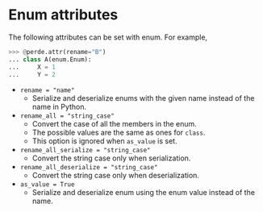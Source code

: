 # Enum attributes

<!--
>>> from dataclasses import dataclass, field
>>> import perde
>>> import enum

-->

The following attributes can be set with enum. For example,

```python
>>> @perde.attr(rename="B")
... class A(enum.Enum):
...     X = 1
...     Y = 2

```

* `rename = "name"`
    * Serialize and deserialize enums with the given name instead of the name in Python.
* `rename_all = "string_case"`
    * Convert the case of all the members in the enum.
    * The possible values are the same as ones for `class`.
    * This option is ignored when `as_value` is set.
* `rename_all_serialize = "string_case"`
    * Convert the string case only when serialization.
* `rename_all_deserialize = "string_case"`
    * Convert the string case only when deserialization.
* `as_value = True`
    * Serialize and deserialize enum using the enum value instead of the name.
